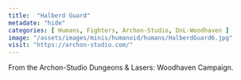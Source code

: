 ```yaml
---
title:  "Halberd Guard"
metadate: "hide"
categories: [ Humans, Fighters, Archon-Studio, DnL-Woodhaven ]
image: "/assets/images/minis/humanoid/humans/HalberdGuard6.jpg"
visit: "https://archon-studio.com/"
---
```

From the Archon-Studio Dungeons & Lasers: Woodhaven Campaign.